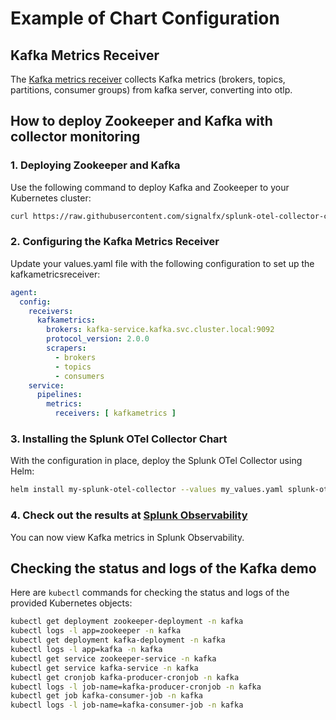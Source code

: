 # Example of Chart Configuration

## Kafka Metrics Receiver
The [Kafka metrics receiver](https://github.com/open-telemetry/opentelemetry-collector-contrib/tree/main/receiver/kafkametricsreceiver)
collects Kafka metrics (brokers, topics, partitions, consumer groups) from kafka server, converting into otlp.

## How to deploy Zookeeper and Kafka with collector monitoring

### 1. Deploying Zookeeper and Kafka

Use the following command to deploy Kafka and Zookeeper to your Kubernetes cluster:

```bash
curl https://raw.githubusercontent.com/signalfx/splunk-otel-collector-chart/main/examples/add-kafkametrics-receiver/kafka.yaml | kubectl apply -f -
```

### 2. Configuring the Kafka Metrics Receiver

Update your values.yaml file with the following configuration to set up the kafkametricsreceiver:

```yaml
agent:
  config:
    receivers:
      kafkametrics:
        brokers: kafka-service.kafka.svc.cluster.local:9092
        protocol_version: 2.0.0
        scrapers:
          - brokers
          - topics
          - consumers
    service:
      pipelines:
        metrics:
          receivers: [ kafkametrics ]
```

### 3. Installing the Splunk OTel Collector Chart

With the configuration in place, deploy the Splunk OTel Collector using Helm:

```bash
helm install my-splunk-otel-collector --values my_values.yaml splunk-otel-collector-chart/splunk-otel-collector
```

### 4. Check out the results at [Splunk Observability](https://app.signalfx.com/#/metrics)

You can now view Kafka metrics in Splunk Observability.

## Checking the status and logs of the Kafka demo

Here are `kubectl` commands for checking the status and logs of the provided Kubernetes objects:

```bash
kubectl get deployment zookeeper-deployment -n kafka
kubectl logs -l app=zookeeper -n kafka
kubectl get deployment kafka-deployment -n kafka
kubectl logs -l app=kafka -n kafka
kubectl get service zookeeper-service -n kafka
kubectl get service kafka-service -n kafka
kubectl get cronjob kafka-producer-cronjob -n kafka
kubectl logs -l job-name=kafka-producer-cronjob -n kafka
kubectl get job kafka-consumer-job -n kafka
kubectl logs -l job-name=kafka-consumer-job -n kafka
```

